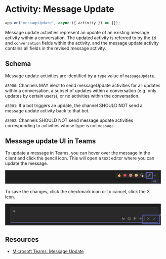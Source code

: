 # Activity: Message Update

```typescript
app.on('messageUpdate', async ({ activity }) => {});
```

Message update activities represent an update of an existing message activity within a conversation. The updated activity is referred to by the `id` and `conversation` fields within the activity, and the message update activity contains all fields in the revised message activity.

## Schema

Message update activities are identified by a `type` value of `messageUpdate`.

`A5900`: Channels MAY elect to send messageUpdate activities for all updates within a conversation, a subset of updates within a conversation (e.g. only updates by certain users), or no activities within the conversation.

`A5901`: If a bot triggers an update, the channel SHOULD NOT send a message update activity back to that bot.

`A5902`: Channels SHOULD NOT send message update activities corresponding to activities whose type is not `message`.

## Message update UI in Teams

To update a message in Teams, you can hover over the message in the client and click the pencil icon. This will open a text editor where you can update the message.

![Updating a message in Teams](../../../../assets/screenshots/message-update-ui.png)

To save the changes, click the checkmark icon or to cancel, click the X icon.

![Confirming a message update in Teams](../../../../assets/screenshots/message-update-editor.png)

## Resources

- [Microsoft Teams: Message Update](https://learn.microsoft.com/en-us/microsoftteams/platform/bots/build-conversational-capability#receive-edit-message-activity)
